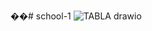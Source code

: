 ��#   s c h o o l - 1 
 
 ![TABLA drawio](https://github.com/Paulportilla1/school-1/assets/116098987/ce2d262f-ad54-40b8-adff-52c011548fcd)
